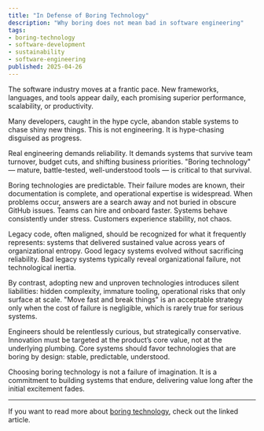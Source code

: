 ```yaml
---
title: "In Defense of Boring Technology"
description: "Why boring does not mean bad in software engineering"
tags:
- boring-technology
- software-development
- sustainability
- software-engineering
published: 2025-04-26
---
```


The software industry moves at a frantic pace. New frameworks, languages, and tools appear daily, each promising superior performance, 
scalability, or productivity. 

Many developers, caught in the hype cycle, abandon stable systems to chase shiny new things.
This is not engineering. It is hype-chasing disguised as progress.

Real engineering demands reliability. It demands systems that survive team turnover, budget cuts, and shifting business priorities. "Boring technology" — mature, battle-tested, well-understood tools — is critical to that survival.

Boring technologies are predictable. Their failure modes are known, their documentation is complete, and operational expertise is widespread. When problems occur, answers are a search away and not buried in obscure GitHub issues. Teams can hire and onboard faster. Systems behave consistently under stress. Customers experience stability, not chaos.

Legacy code, often maligned, should be recognized for what it frequently represents: systems that delivered sustained value across years of organizational entropy. Good legacy systems evolved without sacrificing reliability. Bad legacy systems typically reveal organizational failure, not technological inertia.

By contrast, adopting new and unproven technologies introduces silent liabilities: hidden complexity, immature tooling, operational risks that only surface at scale. "Move fast and break things" is an acceptable strategy only when the cost of failure is negligible, which is rarely true for serious systems.

Engineers should be relentlessly curious, but strategically conservative. Innovation must be targeted at the product’s core value, not at the underlying plumbing. Core systems should favor technologies that are boring by design: stable, predictable, understood.

Choosing boring technology is not a failure of imagination.
It is a commitment to building systems that endure, delivering value long after the initial excitement fades.

---

If you want to read more about [boring technology](https://mcfunley.com/choose-boring-technology), check out the linked article.